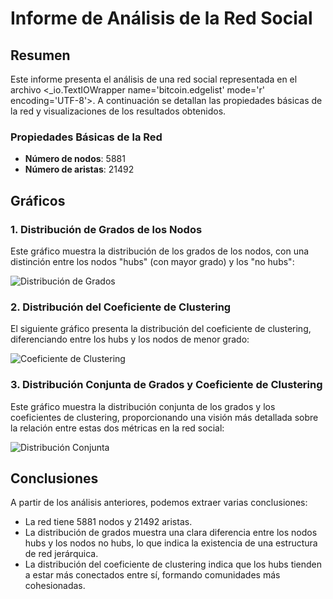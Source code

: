 
# Informe de Análisis de la Red Social

## Resumen
Este informe presenta el análisis de una red social representada en el archivo <_io.TextIOWrapper name='bitcoin.edgelist' mode='r' encoding='UTF-8'>. A continuación se detallan las propiedades básicas de la red y visualizaciones de los resultados obtenidos.

### Propiedades Básicas de la Red
- **Número de nodos**: 5881
- **Número de aristas**: 21492

## Gráficos

### 1. Distribución de Grados de los Nodos
Este gráfico muestra la distribución de los grados de los nodos, con una distinción entre los nodos "hubs" (con mayor grado) y los "no hubs":

![Distribución de Grados](./distribucion_bitcoin_hubs.png)

### 2. Distribución del Coeficiente de Clustering
El siguiente gráfico presenta la distribución del coeficiente de clustering, diferenciando entre los hubs y los nodos de menor grado:

![Coeficiente de Clustering](./clustering_bitcoin_hubs.png)

### 3. Distribución Conjunta de Grados y Coeficiente de Clustering
Este gráfico muestra la distribución conjunta de los grados y los coeficientes de clustering, proporcionando una visión más detallada sobre la relación entre estas dos métricas en la red social:

![Distribución Conjunta](./distribucion_conjunta_bitcoin.png)

## Conclusiones
A partir de los análisis anteriores, podemos extraer varias conclusiones:

- La red tiene 5881 nodos y 21492 aristas.
- La distribución de grados muestra una clara diferencia entre los nodos hubs y los nodos no hubs, lo que indica la existencia de una estructura de red jerárquica.
- La distribución del coeficiente de clustering indica que los hubs tienden a estar más conectados entre sí, formando comunidades más cohesionadas.
